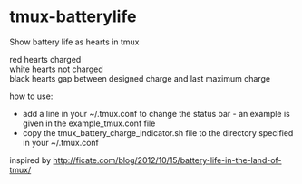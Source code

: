 tmux-batterylife
================

Show battery life as hearts in tmux

red hearts	charged<br/>
white hearts	not charged<br/>
black hearts	gap between designed charge and last maximum charge<br/>


how to use:
<ul>
	<li>add a line in your ~/.tmux.conf to change the status bar - an example is given in the example_tmux.conf file</li>
	<li>copy the tmux_battery_charge_indicator.sh file to the directory specified in your ~/.tmux.conf</li>
</ul>

inspired by http://ficate.com/blog/2012/10/15/battery-life-in-the-land-of-tmux/
